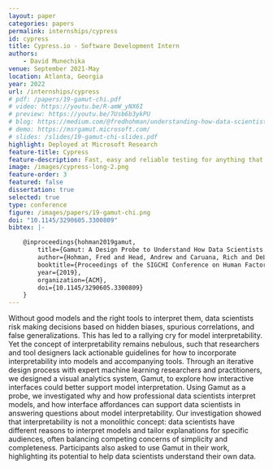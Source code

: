 ```yaml
---
layout: paper
categories: papers
permalink: internships/cypress
id: cypress
title: Cypress.io - Software Development Intern
authors: 
    - David Munechika
venue: September 2021-May
location: Atlanta, Georgia
year: 2022
url: /internships/cypress
# pdf: /papers/19-gamut-chi.pdf
# video: https://youtu.be/R-amW_yNX6I
# preview: https://youtu.be/7Usb6b3ykPU
# blog: https://medium.com/@fredhohman/understanding-how-data-scientists-understand-machine-learning-models-5afe7bc2b270
# demo: https://msrgamut.microsoft.com/
# slides: /slides/19-gamut-chi-slides.pdf
highlight: Deployed at Microsoft Research
feature-title: Cypress
feature-description: Fast, easy and reliable testing for anything that runs in a browser. 
image: /images/cypress-long-2.png
feature-order: 3
featured: false
dissertation: true
selected: true
type: conference
figure: /images/papers/19-gamut-chi.png
doi: "10.1145/3290605.3300809"
bibtex: |-

    @inproceedings{hohman2019gamut,
        title={Gamut: A Design Probe to Understand How Data Scientists Understand Machine Learning Models},
        author={Hohman, Fred and Head, Andrew and Caruana, Rich and DeLine, Rob and Drucker, Steven M.},
        booktitle={Proceedings of the SIGCHI Conference on Human Factors in Computing Systems},
        year={2019},
        organization={ACM},
        doi={10.1145/3290605.3300809}
    }
---
```


Without good models and the right tools to interpret them, data scientists risk making decisions based on hidden biases, spurious correlations, and false generalizations.
This has led to a rallying cry for model interpretability.
Yet the concept of interpretability remains nebulous, such that researchers and tool designers lack actionable guidelines for how to incorporate interpretability into models and accompanying tools. 
Through an iterative design process with expert machine learning researchers and practitioners, we designed a visual analytics system, Gamut, to explore how interactive interfaces could better support model interpretation.
Using Gamut as a probe, we investigated why and how professional data scientists interpret models, and how interface affordances can support data scientists in answering questions about model interpretability.
Our investigation showed that interpretability is not a monolithic concept: data scientists have different reasons to interpret models and tailor explanations for specific audiences, often balancing competing concerns of simplicity and completeness.
Participants also asked to use Gamut in their work, highlighting its potential to help data scientists understand their own data.